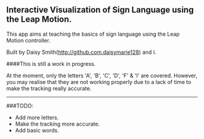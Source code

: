 ## Interactive Visualization of Sign Language using the Leap Motion.

This app aims at teaching the basics of sign language using the Leap Motion controller.

Built by Daisy Smith(http://github.com.daisymarie128) and I.

####This is still a work in progress.

At the moment, only the letters 'A', 'B', 'C', 'D', 'F' & 'I' are covered.
However, you may realise that they are not working properly due to a lack of time to make the tracking really accurate.

---

###TODO:

* Add more letters.
* Make the tracking more accurate.
* Add basic words.
